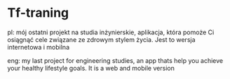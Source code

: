 # Tf-traning
pl: mój ostatni projekt na studia inżynierskie, aplikacja, która pomoże Ci osiągnąć cele związane ze zdrowym stylem życia. Jest to wersja internetowa i mobilna
 
eng: my last project for engineering studies, an app thats help you achieve your healthy lifestyle goals. It is a web and mobile version
